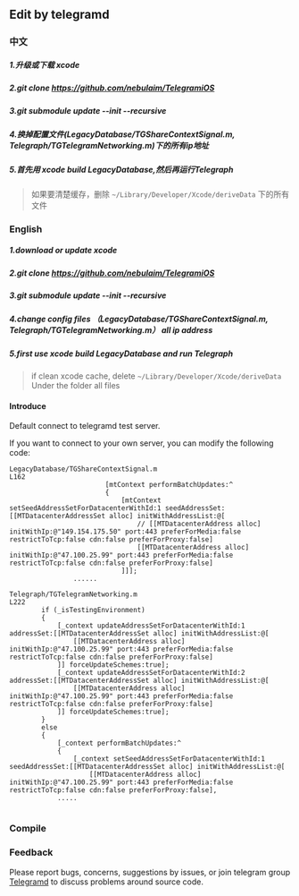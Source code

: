 ## Edit by telegramd


### 中文


##### 1.升级或下载 xcode

##### 2.git clone https://github.com/nebulaim/TelegramiOS

##### 3.git submodule update --init --recursive

##### 4.换掉配置文件(LegacyDatabase/TGShareContextSignal.m, Telegraph/TGTelegramNetworking.m)下的所有ip地址

##### 5.首先用 xcode build LegacyDatabase,然后再运行Telegraph

> 如果要清楚缓存，删除 `~/Library/Developer/Xcode/deriveData` 下的所有文件

### English


##### 1.download or update xcode
##### 2.git clone https://github.com/nebulaim/TelegramiOS
##### 3.git submodule update --init --recursive 
##### 4.change config files （LegacyDatabase/TGShareContextSignal.m, Telegraph/TGTelegramNetworking.m） all ip address
##### 5.first use xcode build LegacyDatabase and run Telegraph
> if clean xcode cache, delete `~/Library/Developer/Xcode/deriveData` Under the folder all files


#### Introduce

Default connect to telegramd test server.

If you want to connect to your own server, you can modify the following code:

```
LegacyDatabase/TGShareContextSignal.m
L162
                        [mtContext performBatchUpdates:^
                        {
                            [mtContext setSeedAddressSetForDatacenterWithId:1 seedAddressSet:[[MTDatacenterAddressSet alloc] initWithAddressList:@[
                                // [[MTDatacenterAddress alloc] initWithIp:@"149.154.175.50" port:443 preferForMedia:false restrictToTcp:false cdn:false preferForProxy:false]
                                [[MTDatacenterAddress alloc] initWithIp:@"47.100.25.99" port:443 preferForMedia:false restrictToTcp:false cdn:false preferForProxy:false]
                            ]]];
			    ......

Telegraph/TGTelegramNetworking.m
L222
        if (_isTestingEnvironment)
        {
            [_context updateAddressSetForDatacenterWithId:1 addressSet:[[MTDatacenterAddressSet alloc] initWithAddressList:@[
                [[MTDatacenterAddress alloc] initWithIp:@"47.100.25.99" port:443 preferForMedia:false restrictToTcp:false cdn:false preferForProxy:false]
            ]] forceUpdateSchemes:true];
            [_context updateAddressSetForDatacenterWithId:2 addressSet:[[MTDatacenterAddressSet alloc] initWithAddressList:@[
                [[MTDatacenterAddress alloc] initWithIp:@"47.100.25.99" port:443 preferForMedia:false restrictToTcp:false cdn:false preferForProxy:false]
            ]] forceUpdateSchemes:true];
        }
        else
        {
            [_context performBatchUpdates:^
            {
                [_context setSeedAddressSetForDatacenterWithId:1 seedAddressSet:[[MTDatacenterAddressSet alloc] initWithAddressList:@[
                    [[MTDatacenterAddress alloc] initWithIp:@"47.100.25.99" port:443 preferForMedia:false restrictToTcp:false cdn:false preferForProxy:false],
	        .....
 
```

### Compile


### Feedback
Please report bugs, concerns, suggestions by issues, or join telegram group [Telegramd](https://t.me/joinchat/D8b0DRJiuH8EcIHNZQmCxQ) to discuss problems around source code.

